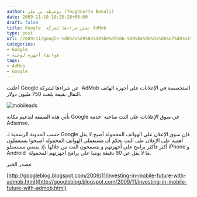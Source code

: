 ```yaml
---
author: يوغرطة بن علي (Youghourta Benali)
date: 2009-11-10 10:25:28+00:00
draft: false
title: Google  تعلن شراءها لشركة AdMob
type: post
url: /2009/11/google-%d8%aa%d9%84%d8%b9%d9%86-%d8%b4%d8%b1%d8%a7%d8%a1%d9%87%d8%a7-%d9%84%d8%b4%d8%b1%d9%83%d8%a9-admob/
categories:
- Google
- هواتف/ أجهزة لوحية
tags:
- AdMob
- Google
---
```


أعلنت Google عن شراءها لشركة  AdMob المتخصصة في الإعلانات على أجهزة الهاتف النقال بقيمة بلغت 750 مليون دولار.

![mobileads](https://www.it-scoop.com/wp-content/uploads/2009/11/mobileads.gif)


تأتي هذه الصفقة لتدعيم مكانة Google في سوق الإعلانات على النت صاحبة  خدمة Adsense.

حسب المدونة الرسمية لـ Google فإن سوق الإعلان على الهواتف المحمولة أصبح لا يقل أهمية على الإعلان على النت بحكم أن مستعملي الهواتف المحمولة أصبحوا يستعملون أكثر فأكثر برامج على أجهزتهم و يتصفحون النت من خلالها ،إذ يقضي مستعملو iPhone و Android  ما لا يقل عن 90 دقيقة يوميا على برامج أجهزتهم المحمولة.

مصدر الخبر:

[http://googleblog.blogspot.com/2009/11/investing-in-mobile-future-with-admob.html](http://googleblog.blogspot.com/2009/11/investing-in-mobile-future-with-admob.html)
